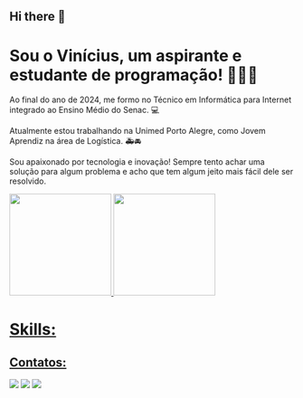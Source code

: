 ## Hi there 👋
# Sou o Vinícius, um aspirante e estudante de programação! 👨🏻‍💻
 Ao final do ano de 2024, me formo no Técnico em Informática para Internet integrado ao Ensino Médio do Senac. 💻

Atualmente estou trabalhando na Unimed Porto Alegre, como Jovem Aprendiz na área de Logística. 🚑🚘

Sou apaixonado por tecnologia e inovação! Sempre tento achar uma solução para algum problema e acho que tem algum jeito mais fácil dele ser resolvido.

<div>
<a href="https://github.com/viniross">
<img loading="lazy" height="180em" src="https://github-readme-stats.vercel.app/api/top-langs/?username=viniross&layout=compact&langs_count=7&theme=dracula"/>
<img loading="lazy" height="180em" src="https://github-readme-stats.vercel.app/api?username=viniross&show_icons=true&theme=dracula&include_all_commits=true&count_private=true"/>
</div>

# Skills:
<div>
   <link rel="stylesheet" type='text/css' href="https://cdn.jsdelivr.net/gh/devicons/devicon@latest/devicon.min.css" />        
</div>

## Contatos:

<div>
<a href="https://instagram.com/_viniross" target="_blank"><img loading="lazy" src="https://img.shields.io/badge/-Instagram-%23E4405F?style=for-the-badge&logo=instagram&logoColor=white" target="_blank"></a>
<a href = "mailto:viniciusrossw@hotmail.com"><img loading="lazy" src="https://img.shields.io/badge/Microsoft_Outlook-0078D4?style=for-the-badge&logo=microsoft-outlook&logoColor=white" target="_blank"></a>
<a href="https://www.linkedin.com/in/vinicius-ross" target="_blank"><img loading="lazy" src="https://img.shields.io/badge/-LinkedIn-%230077B5?style=for-the-badge&logo=linkedin&logoColor=white" target="_blank"></a>   
</div>


<!--
**viniross/viniross** is a ✨ _special_ ✨ repository because its `README.md` (this file) appears on your GitHub profile.
![Outlook](https://img.shields.io/badge/Microsoft_Outlook-0078D4?style=for-the-badge&logo=microsoft-outlook&logoColor=white)
Here are some ideas to get you started:

- 🔭 I’m currently working on ...
- 🌱 I’m currently learning ...
- 👯 I’m looking to collaborate on ...
- 🤔 I’m looking for help with ...
- 💬 Ask me about ...
- 📫 How to reach me: ...
- 😄 Pronouns: ...
- ⚡ Fun fact: ...
-->
